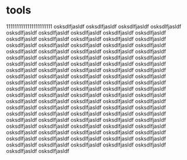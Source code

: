 # tools
1111111111111111111111
osksdlfjasldf
osksdlfjasldf
osksdlfjasldf
osksdlfjasldf
osksdlfjasldf
osksdlfjasldf
osksdlfjasldf
osksdlfjasldf
osksdlfjasldf
osksdlfjasldf
osksdlfjasldf
osksdlfjasldf
osksdlfjasldf
osksdlfjasldf
osksdlfjasldf
osksdlfjasldf
osksdlfjasldf
osksdlfjasldf
osksdlfjasldf
osksdlfjasldf
osksdlfjasldf
osksdlfjasldf
osksdlfjasldf
osksdlfjasldf
osksdlfjasldf
osksdlfjasldf
osksdlfjasldf
osksdlfjasldf
osksdlfjasldf
osksdlfjasldf
osksdlfjasldf
osksdlfjasldf
osksdlfjasldf
osksdlfjasldf
osksdlfjasldf
osksdlfjasldf
osksdlfjasldf
osksdlfjasldf
osksdlfjasldf
osksdlfjasldf
osksdlfjasldf
osksdlfjasldf
osksdlfjasldf
osksdlfjasldf
osksdlfjasldf
osksdlfjasldf
osksdlfjasldf
osksdlfjasldf
osksdlfjasldf
osksdlfjasldf
osksdlfjasldf
osksdlfjasldf
osksdlfjasldf
osksdlfjasldf
osksdlfjasldf
osksdlfjasldf
osksdlfjasldf
osksdlfjasldf
osksdlfjasldf
osksdlfjasldf
osksdlfjasldf
osksdlfjasldf
osksdlfjasldf
osksdlfjasldf
osksdlfjasldf
osksdlfjasldf
osksdlfjasldf
osksdlfjasldf
osksdlfjasldf
osksdlfjasldf
osksdlfjasldf
osksdlfjasldf
osksdlfjasldf
osksdlfjasldf
osksdlfjasldf
osksdlfjasldf
osksdlfjasldf
osksdlfjasldf
osksdlfjasldf
osksdlfjasldf
osksdlfjasldf
osksdlfjasldf
osksdlfjasldf
osksdlfjasldf
osksdlfjasldf
osksdlfjasldf
osksdlfjasldf
osksdlfjasldf
osksdlfjasldf
osksdlfjasldf
osksdlfjasldf
osksdlfjasldf
osksdlfjasldf
osksdlfjasldf
osksdlfjasldf
osksdlfjasldf
osksdlfjasldf
osksdlfjasldf
osksdlfjasldf
osksdlfjasldf
osksdlfjasldf
